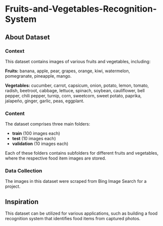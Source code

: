 # Fruits-and-Vegetables-Recognition-System

## About Dataset

### Context
This dataset contains images of various fruits and vegetables, including:

**Fruits:** banana, apple, pear, grapes, orange, kiwi, watermelon, pomegranate, pineapple, mango.

**Vegetables:** cucumber, carrot, capsicum, onion, potato, lemon, tomato, radish, beetroot, cabbage, lettuce, spinach, soybean, cauliflower, bell pepper, chili pepper, turnip, corn, sweetcorn, sweet potato, paprika, jalapeño, ginger, garlic, peas, eggplant.

### Content
The dataset comprises three main folders:

- **train** (100 images each)
- **test** (10 images each)
- **validation** (10 images each)

Each of these folders contains subfolders for different fruits and vegetables, where the respective food item images are stored.

### Data Collection
The images in this dataset were scraped from Bing Image Search for a project.

## Inspiration
This dataset can be utilized for various applications, such as building a food recognition system that identifies food items from captured photos.
